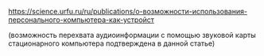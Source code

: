 https://science.urfu.ru/ru/publications/о-возможности-использования-персонального-компьютера-как-устройст

(возможность перехвата аудиоинформации с помощью звуковой карты стационарного компьютера подтверждена в данной статье)